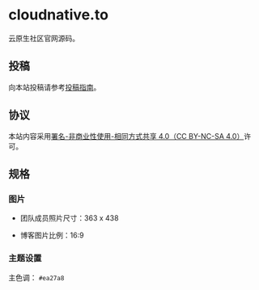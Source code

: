 # cloudnative.to

云原生社区官网源码。

## 投稿

向本站投稿请参考[投稿指南](https://cloudnative.to/contribute/)。

## 协议

本站内容采用[署名-非商业性使用-相同方式共享 4.0（CC BY-NC-SA 4.0）](https://creativecommons.org/licenses/by-nc-sa/4.0/deed.zh)许可。

## 规格

### 图片

- 团队成员照片尺寸：363 x 438

- 博客图片比例：16:9

### 主题设置

主色调： `#ea27a8`

